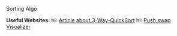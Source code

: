 Sorting Algo

**Useful Websites:**
hi: [Article about 3-Way-QuickSort](https://medium.com/@ulysse.gerkens/push-swap-in-less-than-4200-operations-c292f034f6c0)
hi: [Push swap Visualizer](https://push-swap-visualizer.vercel.app/)
